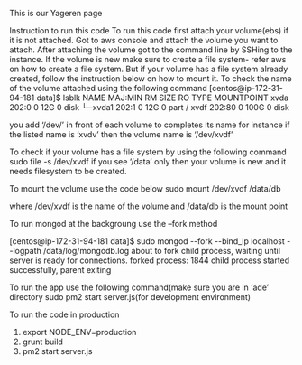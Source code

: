 

This is our Yageren page

Instruction to run this code 
To run this code first attach your volume(ebs) if it is not attached. Got to aws console and attach the volume you want to attach. 
After attaching the volume got to the command line by SSHing to the instance. 
If the volume is new make sure to create a file system- refer aws on how to create a file system. But if your volume has a file system already created, follow the instruction below on how to mount it. 
To check the name of the volume attached using the following command
[centos@ip-172-31-94-181 data]$ lsblk
NAME    MAJ:MIN RM  SIZE RO TYPE MOUNTPOINT
xvda    202:0    0   12G  0 disk
└─xvda1 202:1    0   12G  0 part /
xvdf    202:80   0  100G  0 disk

you add ‘/dev/’ in front of each volume to completes its name for instance if the listed name is ‘xvdv’ then the volume name is ‘/dev/xvdf’ 
 
To check if your volume has a file system by using the following command
sudo file -s /dev/xvdf
if you see ‘/data’ only then your volume is new and it needs filesystem to be created. 

To mount the volume use the code below
sudo mount /dev/xvdf /data/db

where /dev/xvdf is the name of the volume and /data/db is the mount point

To run mongod at the backgroung use the –fork method

[centos@ip-172-31-94-181 data]$ sudo mongod --fork --bind_ip localhost --logpath /data/log/mongodb.log
about to fork child process, waiting until server is ready for connections.
forked process: 1844
child process started successfully, parent exiting

To run the app use the following command(make sure you are in ‘ade’ directory 
sudo pm2 start server.js(for development environment)

To run the code in production 
1. export NODE_ENV=production
2. grunt build
3. pm2 start server.js



